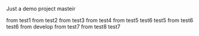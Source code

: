 Just a demo project
masteir

from test1
from test2
from test3
from test4
from test5 test6 test5
from test6 test6
from develop
from test7
from test8 test7
